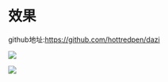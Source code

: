# 效果
github地址:https://github.com/hottredpen/dazi

![](http://image.jk-kj.com/mweb/2021/03/22/16163839157241w1.png)

![](http://image.jk-kj.com/mweb/2021/03/22/16163839157286w2.jpg)
